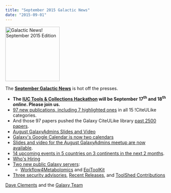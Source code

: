 ```yaml
---
title: "September 2015 Galactic News"
date: "2015-09-01"
---
```

<div class='right'>
<a href='/galaxy-updates/2015-09/'><img src="/images/galaxy-logos/GalaxyNews.png" alt="Galactic News! September 2015 Edition" width=170 /></a>
</div>

The **[September Galactic News](/galaxy-updates/2015-09/)** is hot off the presses.
* **The [IUC Tools & Collections Hackathon](/galaxy-updates/2015-09/#iuc-tools--collections-hackathon) will be September 17<sup>th</sup> and 18<sup>th</sup> *online*.  Please join us.**  
* [97 new publications, including 7 highlighted ones](/galaxy-updates/2015-09/#new-papers) in all 15 !CiteULike categories.
* And those 97 papers pushed the Galaxy CiteULike library [past 2500 papers](/galaxy-updates/2015-09/#galaxys-first-2500-publications).
* [August GalaxyAdmins Slides and Video](/galaxy-updates/2015-09/#august-galaxyadmins-slides-and-video)
* [Galaxy's Google Calendar is now two calendars](/galaxy-updates/2015-09/#galaxy-project-google-calendars)
* [Slides and video for the August GalaxyAdmins meetup are now available](/galaxy-updates/2015-09/#august-galaxyadmins-slides-and-video).
* [14 upcoming events in 5 countries on 3 continents in the next 2 months](/galaxy-updates/2015-09/#upcoming-events).  
* [Who's Hiring](/galaxy-updates/2015-09/#whos-hiring)
* [Two new public Galaxy servers](/galaxy-updates/2015-09/#new-public-galaxy-servers):
  * [Workflow4Metabolomics](/galaxy-updates/2015-09/#workflow4metabolomics) and [EpiToolKit](/galaxy-updates/2015-09/#epitoolkit)
* [Three security advisories](/galaxy-updates/2015-09/#security-advisories), [Recent Releases](/galaxy-updates/2015-09/#other-releases), and [ToolShed Contributions](/galaxy-updates/2015-09/#toolshed-contributions)

[Dave Clements](/people/dave-clements/) and the [Galaxy Team](/galaxy-team/)
